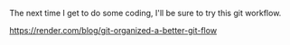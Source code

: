 The next time I get to do some coding, I'll be sure to try this git workflow.

https://render.com/blog/git-organized-a-better-git-flow
